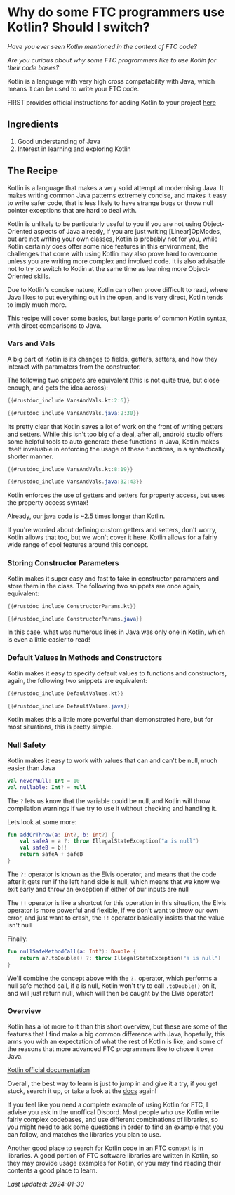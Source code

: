 # Why do some FTC programmers use Kotlin? Should I switch?

*Have you ever seen Kotlin mentioned in the context of FTC code?*

*Are you curious about why some FTC programmers like to use Kotlin for their code bases?*

Kotlin is a language with very high cross compatability with Java, which means it can be used to write your FTC code.

FIRST provides official instructions for adding Kotlin to your project [here](https://ftc-docs.firstinspires.org/en/latest/programming_resources/shared/installing_kotlin/Installing-Kotlin.html)

## Ingredients

1. Good understanding of Java
2. Interest in learning and exploring Kotlin

## The Recipe

Kotlin is a language that makes a very solid attempt at modernising Java. It makes writing common Java patterns extremely concise, and makes it easy to write safer code, that is less likely to have strange bugs or throw null pointer exceptions that are hard to deal with.

Kotlin is unlikely to be particularly useful to you if you are not using Object-Oriented aspects of Java already, if you are just writing \[Linear\]OpModes, but are not writing your own classes, Kotlin is probably not for you, while Kotlin certainly does offer some nice features in this environment, the challenges that come with using Kotlin may also prove hard to overcome unless you are writing more complex and involved code. It is also advisable not to try to switch to Kotlin at the same time as learning more Object-Oriented skills.

Due to Kotlin's concise nature, Kotlin can often prove difficult to read, where Java likes to put everything out in the open, and is very direct, Kotlin tends to imply much more.

This recipe will cover some basics, but large parts of common Kotlin syntax, with direct comparisons to Java.

### Vars and Vals

A big part of Kotlin is its changes to fields, getters, setters, and how they interact with paramaters from the constructor.

The following two snippets are equivalent (this is not quite true, but close enough, and gets the idea across):

```kt
{{#rustdoc_include VarsAndVals.kt:2:6}}
```

```java
{{#rustdoc_include VarsAndVals.java:2:30}}
```
Its pretty clear that Kotlin saves a lot of work on the front of writing getters and setters. While this isn't too big of a deal, after all, android studio offers some helpful tools to auto generate these functions in Java, Kotlin makes itself invaluable in enforcing the usage of these functions, in a syntactically shorter manner.

```kt
{{#rustdoc_include VarsAndVals.kt:8:19}}
```

```java
{{#rustdoc_include VarsAndVals.java:32:43}}
```

Kotlin enforces the use of getters and setters for property access, but uses the property access syntax!

Already, our java code is ~2.5 times longer than Kotlin.

If you're worried about defining custom getters and setters, don't worry, Kotlin allows that too, but we won't cover it here. Kotlin allows for a fairly wide range of cool features around this concept.

### Storing Constructor Parameters

Kotlin makes it super easy and fast to take in constructor paramaters and store them in the class. The following two snippets are once again, equivalent:

```kt
{{#rustdoc_include ConstructorParams.kt}}
```

```java
{{#rustdoc_include ConstructorParams.java}}
```

In this case, what was numerous lines in Java was only one in Kotlin, which is even a little easier to read!

### Default Values In Methods and Constructors

Kotlin makes it easy to specify default values to functions and constructors, again, the following two snippets are equivalent:

```kt
{{#rustdoc_include DefaultValues.kt}}
```

```java
{{#rustdoc_include DefaultValues.java}}
```

Kotlin makes this a little more powerful than demonstrated here, but for most situations, this is pretty simple.

### Null Safety

Kotlin makes it easy to work with values that can and can't be null, much easier than Java

```kt
val neverNull: Int = 10
val nullable: Int? = null
```
The `?` lets us know that the variable could be null, and Kotlin will throw compilation warnings if we try to use it without checking and handling it.

Lets look at some more:

```kt
fun addOrThrow(a: Int?, b: Int?) {
    val safeA = a ?: throw IllegalStateException("a is null")
    val safeB = b!!
    return safeA + safeB
}
```

The `?:` operator is known as the Elvis operator, and means that the code after it gets run if the left hand side is null, which means that we know we exit early and throw an exception if either of our inputs are null

The `!!` operator is like a shortcut for this operation in this situation, the Elvis operator is more powerful and flexible, if we don't want to throw our own error, and just want to crash, the `!!` operator basically insists that the value isn't null

Finally:

```kt
fun nullSafeMethodCall(a: Int?): Double {
    return a?.toDouble() ?: throw IllegalStateException("a is null")
}
```

We'll combine the concept above with the `?.` operator, which performs a null safe method call, if a is null, Kotlin won't try to call `.toDouble()` on it, and will just return null, which will then be caught by the Elvis operator!

### Overview

Kotlin has a lot more to it than this short overview, but these are some of the features that I find make a big common difference with Java, hopefully, this arms you with an expectation of what the rest of Kotlin is like, and some of the reasons that more advanced FTC programmers like to chose it over Java.

[Kotlin official documentation](https://kotlinlang.org/docs/home.html)

Overall, the best way to learn is just to jump in and give it a try, if you get stuck, search it up, or take a look at the [docs](https://kotlinlang.org/docs/home.html) again!

If you feel like you need a complete example of using Kotlin for FTC, I advise you ask in the unoffical Discord. Most people who use Kotlin write fairly complex codebases, and use different combinations of libraries, so you might need to ask some questions in order to find an example that you can follow, and matches the libraries you plan to use.

Another good place to search for Kotlin code in an FTC context is in libraries. A good portion of FTC software libraries are written in Kotlin, so they may provide usage examples for Kotlin, or you may find reading their contents a good place to learn.

*Last updated: 2024-01-30*
